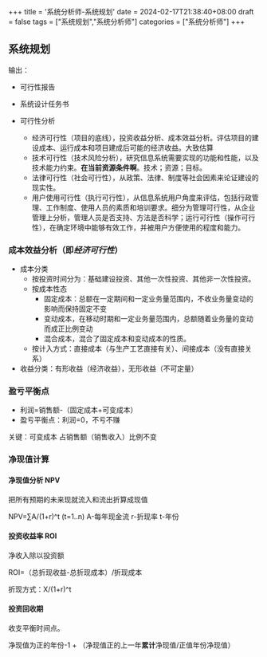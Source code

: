 +++
title = '系统分析师-系统规划'
date = 2024-02-17T21:38:40+08:00
draft = false
tags = ["系统规划","系统分析师"]
categories = ["系统分析师"]
+++

## 系统规划

输出：
- 可行性报告
- 系统设计任务书

- 可行性分析
  - 经济可行性（项目的底线），投资收益分析、成本效益分析。评估项目的建设成本、运行成本和项目建成后可能的经济收益。大致估算
  - 技术可行性（技术风险分析），研究信息系统需要实现的功能和性能，以及技术能力约束。**在当前资源条件啊**。技术；资源；目标。
  - 法律可行性（社会可行性），从政策、法律、制度等社会因素来论证建设的现实性。
  - 用户使用可行性（执行可行性），从信息系统用户角度来评估，包括行政管理、工作制度、使用人员的素质和培训要求。细分为管理可行性，从企业管理上分析，管理人员是否支持、方法是否科学；运行可行性（操作可行性），在确定环境中能够有效工作，并被用户方便使用的程度和能力。

### 成本效益分析（即*经济可行性*）


  - 成本分类
    - 按投资时间分为：基础建设投资、其他一次性投资、其他非一次性投资。
    - 按成本性态
      - 固定成本：总额在一定期间和一定业务量范围内，不收业务量变动的影响而保持固定不变
      - 变动成本，在移动时期和一定业务量范围内，总额随着业务量的变动而成正比例变动
      - 混合成本，混合了固定成本和变动成本的性质。
    - 按计入方式：直接成本（与生产工艺直接有关）、间接成本（没有直接关系）
  - 收益分类：有形收益（经济收益），无形收益（不可定量）

### 盈亏平衡点

- 利润=销售额-（固定成本+可变成本）
- 盈亏平衡点：利润=0，不亏不赚

关键：可变成本 占销售额（销售收入）比例不变

### 净现值计算

#### 净现值分析 NPV

把所有预期的未来现就流入和流出折算成现值

NPV=∑A/(1+r)^t (t=1..n)
A-每年现金流 r-折现率 t-年份

#### 投资收益率 ROI

净收入除以投资额

ROI=（总折现收益-总折现成本）/折现成本

折现方式：X/(1+r)^t

#### 投资回收期

收支平衡时间点。

净现值为正的年份-1 + （净现值正的上一年**累计**净现值/正值年份净现值）